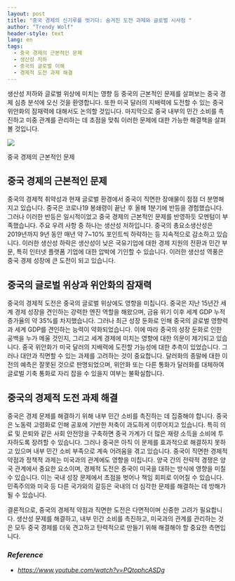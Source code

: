 ```yaml
---
layout: post
title: "중국 경제의 신기루를 벗기다: 숨겨진 도전 과제와 글로벌 시사점 "
author: "Trendy Wolf"
header-style: text
lang: en
tags:
  - 중국 경제의 근본적인 문제
  - 생산성 저하
  - 중국의 글로벌 이해
  - 경제적 도전 과제 해결
---
```


생산성 저하와 글로벌 위상에 미치는 영향 등 중국의 근본적인 문제를 살펴보는 중국 경제 심층 분석에 오신 것을 환영합니다. 또한 미국 달러의 지배력에 도전할 수 있는 중국 위안화의 잠재력에 대해서도 논의할 것입니다. 마지막으로 중국 내부의 민간 소비를 촉진하고 미중 관계를 관리하는 데 초점을 맞춰 이러한 문제에 대한 가능한 해결책을 살펴볼 것입니다. 

<img
    src="https://i.ytimg.com/vi/PQtophcASDg/hqdefault.jpg"
/>




중국 경제의 근본적인 문제 

## 중국 경제의 근본적인 문제

중국의 경제적 취약성과 현재 글로벌 환경에서 중국이 직면한 장애물이 점점 더 분명해지고 있습니다. 중국은 코로나19 봉쇄령이 끝난 후 올해 1분기에 반등을 경험했습니다. 그러나 이러한 반등은 일시적이었고 중국 경제의 근본적인 문제를 반영하듯 모멘텀이 부족했습니다. 주요 우려 사항 중 하나는 생산성 저하입니다. 중국의 총요소생산성은 2019년까지 9년 동안 매년 약 7~10% 포인트씩 하락하는 등 지속적으로 감소하고 있습니다. 이러한 생산성 하락은 생산성이 낮은 국유기업에 대한 경제 지원의 전환과 민간 부문, 특히 인터넷 플랫폼 기업에 대한 압박에 기인할 수 있습니다. 이러한 생산성 역풍은 중국 경제 성장에 큰 도전이 되고 있습니다. 



## 중국의 글로벌 위상과 위안화의 잠재력

중국의 경제적 도전은 중국의 글로벌 위상에도 영향을 미칩니다. 중국은 지난 15년간 세계 경제 성장을 견인하는 강력한 엔진 역할을 해왔으며, 금융 위기 이후 세계 GDP 누적 증가율의 약 35%를 차지했습니다. 그러나 최근 성장 둔화로 인해 중국의 글로벌 영향력과 세계 GDP를 견인하는 능력이 약화되었습니다. 이에 따라 중국의 성장 둔화로 인한 공백을 누가 메울 것인지, 그리고 세계 경제에 미치는 영향에 대한 의문이 제기되고 있습니다. 중국 위안화가 미국 달러의 지배력에 도전할 가능성에 대한 추측이 있었습니다. 그러나 대안과 직면할 수 있는 과제를 고려하는 것이 중요합니다. 달러화의 종말에 대한 이전의 예측은 잘못된 것으로 판명되었으며, 위안화 또는 다른 통화가 달러화를 대체하여 글로벌 기축 통화로 자리 잡을 수 있을지 여부는 불확실합니다. 



## 중국의 경제적 도전 과제 해결

중국은 경제 문제를 해결하기 위해 내부 민간 소비를 촉진하는 데 집중해야 합니다. 중국은 노동력 고령화로 인해 공포에 기반한 저축이 과도하게 이루어지고 있습니다. 특히 의료 및 은퇴와 같은 사회 안전망을 구축하면 중국 가계가 더 많은 재량 소득을 소비에 투자하도록 장려할 수 있습니다. 그러나 중국은 아직 이 문제를 효과적으로 해결하지 못하고 있으며 내부 민간 소비 부족으로 계속 어려움을 겪고 있습니다. 중국이 직면한 경제적 약점과 정책적 과제는 미국과의 관계에도 영향을 미칩니다. 양국 간의 전략적 경쟁은 양국 관계에서 중요한 요소이며, 경제적 도전은 중국이 미국을 대하는 방식에 영향을 미칠 수 있습니다. 이는 국내 성장 문제에서 초점을 벗어나 책임 회피로 이어질 수 있습니다. 민족주의와 미국 등 다른 국가와의 갈등은 국내의 더 심각한 문제를 해결하는 데 방해가 될 수 있습니다.

결론적으로, 중국의 경제적 약점과 직면한 도전은 다면적이며 신중한 고려가 필요합니다. 생산성 문제를 해결하고, 내부 민간 소비를 촉진하고, 미국과의 관계를 관리하는 것은 모두 중국 경제를 더욱 견고하고 탄력적으로 만들기 위해 해결해야 할 중요한 측면입니다. 


### _Reference_
- _https://www.youtube.com/watch?v=PQtophcASDg_

